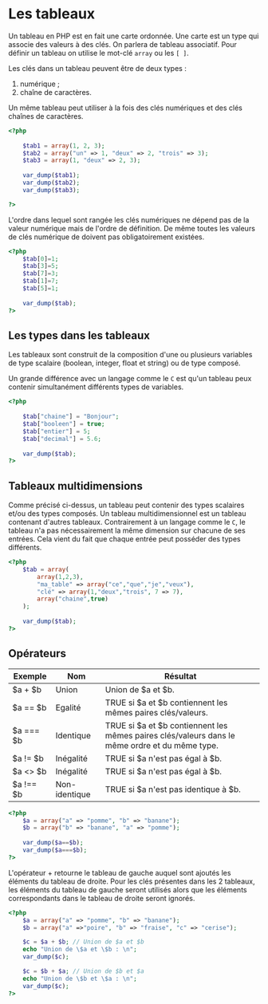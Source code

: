 # Les tableaux

Un tableau en PHP est en fait une carte ordonnée. Une carte est un type qui associe des valeurs à des clés. On parlera de tableau associatif. Pour définir un tableau on utilise le mot-clé `array` ou les `[ ]`. 

Les clés dans un tableau peuvent être de deux types :
1. numérique ;
2. chaîne de caractères.

Un même tableau peut utiliser à la fois des clés numériques et des clés chaînes de caractères.

```php runnable
<?php
	
	$tab1 = array(1, 2, 3);
	$tab2 = array("un" => 1, "deux" => 2, "trois" => 3);
	$tab3 = array(1, "deux" => 2, 3);
	
	var_dump($tab1);
	var_dump($tab2);
	var_dump($tab3);

?>
```

L'ordre dans lequel sont rangée les clés numériques ne dépend pas de la valeur numérique mais de l'ordre de définition. De même toutes les valeurs de clés numérique de doivent pas obligatoirement existées.

```php runnable
<?php
	$tab[0]=1;
	$tab[3]=5;
	$tab[7]=3;
	$tab[1]=7;
	$tab[5]=1;
	
	var_dump($tab);
?>
```

## Les types dans les tableaux

Les tableaux sont construit de la composition d'une ou plusieurs variables de type scalaire (boolean, integer, float et string) ou de type composé. 

Un grande différence avec un langage comme le `C` est qu'un tableau peux contenir simultanément différents types de variables.

```php runnable
<?php
	
	$tab["chaine"] = "Bonjour";
	$tab["booleen"] = true;
	$tab["entier"] = 5;
	$tab["decimal"] = 5.6;
	
	var_dump($tab);
?>
```

## Tableaux multidimensions

Comme précisé ci-dessus, un tableau peut contenir des types scalaires et/ou des types composés. Un tableau multidimensionnel est un tableau contenant d'autres tableaux. Contrairement à un langage comme le `C`, le tableau n'a pas nécessairement la même dimension sur chacune de ses entrées. Cela vient du fait que chaque entrée peut posséder des types différents.

```php runnable
<?php
	$tab = array(
		array(1,2,3),
		"ma_table" => array("ce","que","je","veux"),
		"clé" => array(1,"deux","trois", 7 => 7),
		array("chaine",true)
	);
		
	var_dump($tab);
?>
```



## Opérateurs

|Exemple|Nom|Résultat|
|-------|---|--------|
|$a + $b|Union|Union de $a et $b.|
|$a == $b|Egalité|TRUE si $a et $b contiennent les mêmes paires clés/valeurs.|
|$a === $b|Identique|TRUE si $a et $b contiennent les mêmes paires clés/valeurs dans le même ordre et du même type.|
|$a != $b|Inégalité|TRUE si $a n'est pas égal à $b.|
|$a <> $b|Inégalité|TRUE si $a n'est pas égal à $b.|
|$a !== $b|Non-identique|TRUE si $a n'est pas identique à $b.|

```php runnable
<?php
	$a = array("a" => "pomme", "b" => "banane");
	$b = array("b" => "banane", "a" => "pomme");
	
	var_dump($a==$b);
	var_dump($a===$b);
?>
```

L'opérateur + retourne le tableau de gauche auquel sont ajoutés les éléments du tableau de droite. Pour les clés présentes dans les 2 tableaux, les éléments du tableau de gauche seront utilisés alors que les éléments correspondants dans le tableau de droite seront ignorés.

```php runnable
<?php
	$a = array("a" => "pomme", "b" => "banane");
	$b = array("a" =>"poire", "b" => "fraise", "c" => "cerise");

	$c = $a + $b; // Union de $a et $b
	echo "Union de \$a et \$b : \n";
	var_dump($c);

	$c = $b + $a; // Union de $b et $a
	echo "Union de \$b et \$a : \n";
	var_dump($c);
?>
```
